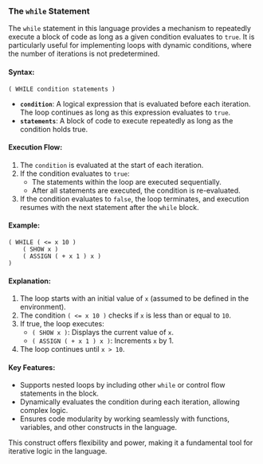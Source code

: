 ### The `while` Statement

The `while` statement in this language provides a mechanism to repeatedly execute a block of code as long as a given condition evaluates to `true`. It is particularly useful for implementing loops with dynamic conditions, where the number of iterations is not predetermined.

#### Syntax:
```
( WHILE condition statements )
```

- **`condition`**: A logical expression that is evaluated before each iteration. The loop continues as long as this expression evaluates to `true`.
- **`statements`**: A block of code to execute repeatedly as long as the condition holds true.

#### Execution Flow:
1. The `condition` is evaluated at the start of each iteration.
2. If the condition evaluates to `true`:
   - The statements within the loop are executed sequentially.
   - After all statements are executed, the condition is re-evaluated.
3. If the condition evaluates to `false`, the loop terminates, and execution resumes with the next statement after the `while` block.

#### Example:
```
( WHILE ( <= x 10 )
    ( SHOW x )
    ( ASSIGN ( + x 1 ) x )
)
```

#### Explanation:
1. The loop starts with an initial value of `x` (assumed to be defined in the environment).
2. The condition `( <= x 10 )` checks if `x` is less than or equal to `10`.
3. If true, the loop executes:
   - `( SHOW x )`: Displays the current value of `x`.
   - `( ASSIGN ( + x 1 ) x )`: Increments `x` by 1.
4. The loop continues until `x > 10`.

#### Key Features:
- Supports nested loops by including other `while` or control flow statements in the block.
- Dynamically evaluates the condition during each iteration, allowing complex logic.
- Ensures code modularity by working seamlessly with functions, variables, and other constructs in the language.

This construct offers flexibility and power, making it a fundamental tool for iterative logic in the language.
